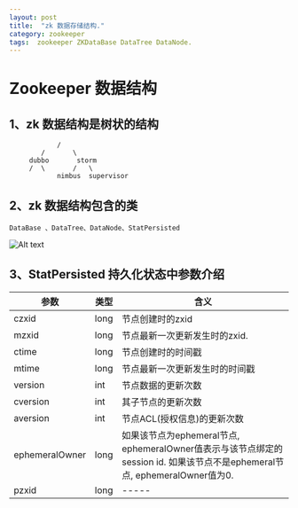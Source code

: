 ```yaml
---
layout: post
title:  "zk 数据存储结构."
category: zookeeper
tags:  zookeeper ZKDataBase DataTree DataNode.
---
```


# Zookeeper 数据结构

## 1、zk 数据结构是树状的结构
				/
			/       \
  		 dubbo       storm
  		 /  \       /   \
     			nimbus	supervisor

## 2、zk 数据结构包含的类

	DataBase 、DataTree、DataNode、StatPersisted

![Alt text](https://ywendy.github.io/img/zookeeper数据结构.png "Optional title")

## 3、StatPersisted  持久化状态中参数介绍

  参数		|	类型	| 				含义				
------------|-----------|--------------------------------------
czxid		|	long	|节点创建时的zxid
mzxid		|	long	|节点最新一次更新发生时的zxid.
ctime		|	long	|节点创建时的时间戳	
mtime		|	long	|节点最新一次更新发生时的时间戳
version		|	int 	|节点数据的更新次数
cversion 	|	int 	|其子节点的更新次数
aversion	|	int 	|节点ACL(授权信息)的更新次数
ephemeralOwner | long 	| 如果该节点为ephemeral节点, ephemeralOwner值表示与该节点绑定的session id. 如果该节点不是ephemeral节点, ephemeralOwner值为0.
pzxid		| 	long	| -----

